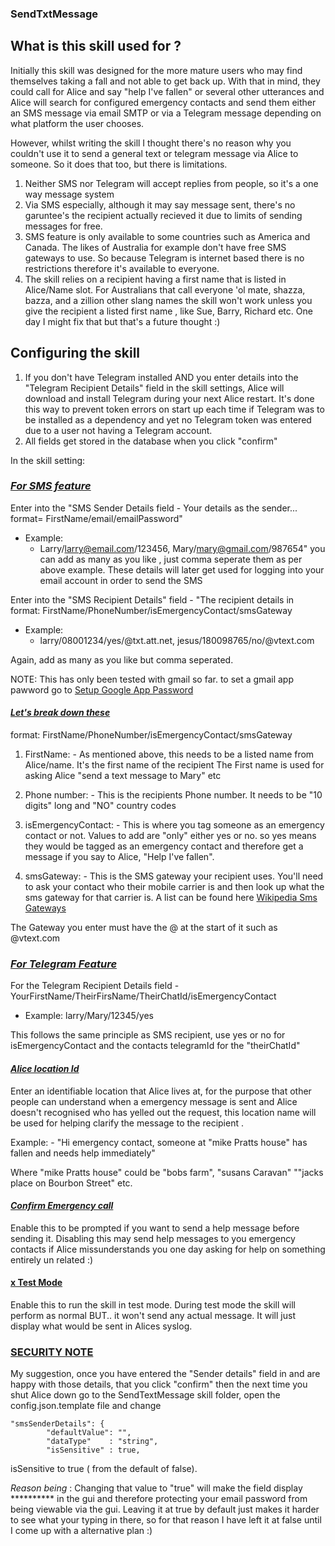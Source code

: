 ### SendTxtMessage

## What is this skill used for ?

Initially this skill was designed for the more mature users who may find themselves taking a fall 
and not able to get back up. With that in mind, they could call for Alice and say "help I've fallen" or several other
utterances and Alice will search for configured emergency contacts and send them either an SMS message via 
email SMTP or via a Telegram message depending on what platform the user chooses.

However, whilst writing the skill I thought there's no reason why you couldn't use it to send a general 
text or telegram message via Alice to someone. So it does that too, but there is limitations.

1. Neither SMS nor Telegram will accept replies from people, so it's a one way message system
2. Via SMS especially, although it may say message sent, there's no garuntee's the recipient actually recieved it
due to limits of sending messages for free.
3. SMS feature is only available to some countries such as America and Canada. 
The likes of Australia for example don't have free SMS gateways to use. So because Telegram is internet based
there is no restrictions therefore it's available to everyone.
4. The skill relies on a recipient having a first name that is listed in Alice/Name slot. 
For Australians that call everyone 'ol mate, shazza, bazza, and a zillion other slang names the skill 
won't work unless you give the recipient a listed first name , like Sue, Barry, Richard etc. 
One day I might fix that but that's a future thought :)

## Configuring the skill

1. If you don't have Telegram installed AND you enter details into the "Telegram Recipient Details" field in the 
skill settings, Alice will download and install Telegram during your next Alice restart. It's done this way to prevent 
token errors on start up each time if Telegram was to be installed as a dependency and yet no Telegram token was entered
due to a user not having a Telegram account.
2. All fields get stored in the database when you click "confirm"

In the skill setting:

### <u>*For SMS feature*</u>

Enter into the "SMS Sender Details field - Your details as the sender... format= FirstName/email/emailPassword"
- Example:
  - Larry/larry@email.com/123456, Mary/mary@gmail.com/987654"
you can add as many as you like , just comma seperate them as per above example.
These details will later get used for logging into your email account in order to send the SMS

Enter into the "SMS Recipient Details" field - "The recipient details in format: FirstName/PhoneNumber/isEmergencyContact/smsGateway
- Example:
  - larry/08001234/yes/@txt.att.net, jesus/180098765/no/@vtext.com

Again, add as many as you like but comma seperated.

NOTE: This has only been tested with gmail so far. to set a gmail app pawword go to [Setup Google App Password](https://support.google.com/accounts/answer/185833?hl=en)

#### <u>*Let's break down these*</u>

format: FirstName/PhoneNumber/isEmergencyContact/smsGateway


1. FirstName: - As mentioned above, this needs to be a listed name from Alice/name. It's the first name of the recipient
The First name is used for asking Alice "send a text message to Mary" etc

2. Phone number: - This is the recipients Phone number. It needs to be "10 digits" long and "NO" country codes

3. isEmergencyContact: - This is where you tag someone as an emergency contact or not. Values to add are "only"
either yes or no. so yes means they would be tagged as an emergency contact and therefore get a message if you say to 
Alice, "Help I've fallen".

4. smsGateway: - This is the SMS gateway your recipient uses. You'll need to ask your contact who their 
mobile carrier is and then look up what the sms gateway for that carrier is. A list can be found here
   [Wikipedia Sms Gateways](https://en.wikipedia.org/wiki/SMS_gateway)

The Gateway you enter must have the @ at the start of it such as @vtext.com


### <u>*For Telegram Feature*</u>

For the Telegram Recipient Details field - YourFirstName/TheirFirsName/TheirChatId/isEmergencyContact 
- Example: larry/Mary/12345/yes

This follows the same principle as SMS recipient, use yes or no for isEmergencyContact and the contacts 
telegramId for the "theirChatId" 

#### <u>*Alice location Id*</u>

Enter an identifiable location that Alice lives at, for the purpose that other people can understand when a emergency message is sent
and Alice doesn't recognised who has yelled out the request, this location name will be used for helping
clarify the message to the recipient .

Example: - "Hi emergency contact, someone at "mike Pratts house" has fallen and needs help immediately"

Where "mike Pratts house" could be "bobs farm", "susans Caravan" ""jacks place on Bourbon Street" etc.

#### <u>*Confirm Emergency call*</u>

Enable this to be prompted if you want to send a help message before sending it. 
Disabling this may send help messages to you emergency contacts if Alice missunderstands you one day 
asking for help on something entirely un related :)

#### <u>x Test Mode</u>

Enable this to run the skill in test mode. During test mode the skill will perform as normal BUT.. 
it won't send any actual message. It will just display what would be sent in Alices syslog.

### <u>SECURITY NOTE</u>
My suggestion, once you have entered the "Sender details" field in and are happy with those details, that you click "confirm"
then the next time you shut Alice down go to the SendTextMessage skill folder, open the config.json.template file and change 
```commandline
"smsSenderDetails": {
		"defaultValue": "",
		"dataType"    : "string",
		"isSensitive" : true,
```
isSensitive to true ( from the default  of false).

*Reason being* : Changing that value to "true" will make the field display ********** in the gui and therefore protecting your 
email password from being viewable via the gui. Leaving it at true by default just makes it harder to see what your typing in there, 
so for that reason I have left it at false until I come up with a alternative plan :)
